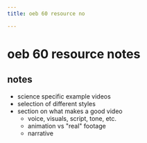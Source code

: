 ```yaml
---
title: oeb 60 resource no

---
```


# oeb 60 resource notes

## notes
* science specific example videos
* selection of different styles
* section on what makes a good video
    * voice, visuals, script, tone, etc.
    * animation vs "real" footage
    * narrative